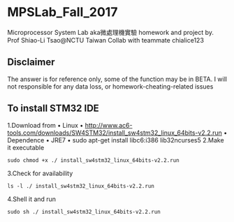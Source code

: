 # MPSLab_Fall_2017
Microprocessor System Lab aka微處理機實驗 homework and project
by. Prof Shiao-Li Tsao@NCTU Taiwan
Collab with teammate chialice123
## Disclaimer
The answer is for reference only, some of the function may be in BETA.
I will not responsible for any data loss, or homework-cheating-related issues

## To install STM32 IDE

1.Download from • Linux
                • http://www.ac6-tools.com/downloads/SW4STM32/install_sw4stm32_linux_64bits-v2.2.run
                • Dependence
                • JRE7
                • sudo apt-get install libc6:i386 lib32ncurses5
2.Make it executable
```
sudo chmod +x ./ install_sw4stm32_linux_64bits-v2.2.run
```
3.Check for availability
```
ls -l ./ install_sw4stm32_linux_64bits-v2.2.run
```
4.Shell it and run
```
sudo sh ./ install_sw4stm32_linux_64bits-v2.2.run
```
